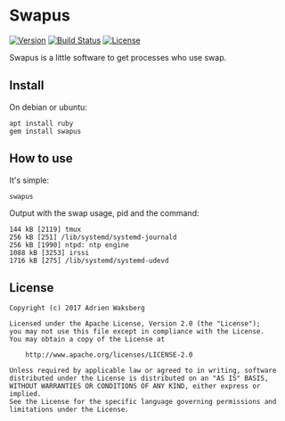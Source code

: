 # Swapus
[![Version](https://img.shields.io/badge/latest_version-1.0.1-green.svg)](https://github.com/nishiki/swapus/releases)
[![Build Status](https://travis-ci.org/nishiki/swapus.svg?branch=master)](https://travis-ci.org/nishiki/swapus)
[![License](https://img.shields.io/badge/license-Apache--2.0-blue.svg)](https://github.com/nishiki/swapus/blob/master/LICENSE)

Swapus is a little software to get processes who use swap.

## Install

On debian or ubuntu:
```
apt install ruby
gem install swapus
```

## How to use

It's simple:
```
swapus
```

Output with the swap usage, pid and the command:
```
144 kB [2119] tmux
256 kB [251] /lib/systemd/systemd-journald
256 kB [1990] ntpd: ntp engine
1088 kB [3253] irssi
1716 kB [275] /lib/systemd/systemd-udevd
```

## License

```
Copyright (c) 2017 Adrien Waksberg

Licensed under the Apache License, Version 2.0 (the "License");
you may not use this file except in compliance with the License.
You may obtain a copy of the License at

    http://www.apache.org/licenses/LICENSE-2.0

Unless required by applicable law or agreed to in writing, software
distributed under the License is distributed on an "AS IS" BASIS,
WITHOUT WARRANTIES OR CONDITIONS OF ANY KIND, either express or implied.
See the License for the specific language governing permissions and
limitations under the License.
```
